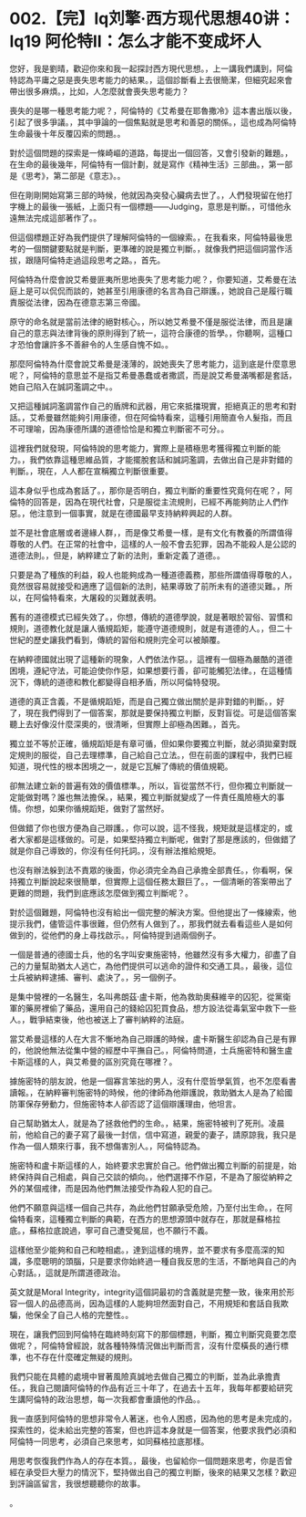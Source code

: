 # 002.【完】lq刘擎·西方现代思想40讲：lq19 阿伦特II：怎么才能不变成坏人

您好，我是劉晴，歡迎你來和我一起探討西方現代思想。，上一講我們講到，阿倫特認為平庸之惡是喪失思考能力的結果。，這個診斷看上去很簡潔，但細究起來會帶出很多麻煩。，比如，人怎麼就會喪失思考能力？

喪失的是哪一種思考能力呢？，阿倫特的《艾希曼在耶魯撒冷》這本書出版以後，引起了很多爭議。，其中爭論的一個焦點就是思考和善惡的關係。，這也成為阿倫特生命最後十年反覆囚索的問題。。

對於這個問題的探索是一條崎嶇的道路，每提出一個回答，又會引發新的難題。，在生命的最後幾年，阿倫特有一個計劃，就是寫作《精神生活》三部曲。，第一部是《思考》，第二部是《意志》。。

但在剛剛開始寫第三部的時候，他就因為突發心臟病去世了。，人們發現留在他打字機上的最後一張紙，上面只有一個標題——Judging，意思是判斷。，可惜他永遠無法完成這部著作了。。

但這個標題正好為我們提供了理解阿倫特的一個線索。，在我看來，阿倫特最後思考的一個關鍵要點就是判斷，更準確的說是獨立判斷。，就像我們把這個詞當作活拔，跟隨阿倫特走過這段思考之路。，首先。

阿倫特為什麼會說艾希曼匪夷所思地喪失了思考能力呢？，你要知道，艾希曼在法庭上是可以侃侃而談的，她甚至引用康德的名言為自己辯護。，她說自己是履行職責服從法律，因為在德意志第三帝國。

原守的命名就是當前法律的絕對核心。，所以她艾希曼不僅是服從法律，而且是讓自己的意志與法律背後的原則得到了統一，這符合康德的哲學。，你聽啊，這種口才恐怕會讓許多不善辭令的人生感自愧不如。。

那麼阿倫特為什麼會說艾希曼是淺薄的，說她喪失了思考能力，這到底是什麼意思呢？，阿倫特的意思並不是指艾希曼愚蠢或者撒謊，而是說艾希曼滿嘴都是套話，她自己陷入在誠詞濫調之中。。

又把這種誠詞濫調當作自己的盾牌和武器，用它來抵擋現實，拒絕真正的思考和對話。，艾希曼雖然能夠引用康德，但在阿倫特看來，這種引用簡直令人髮指，而且不可理喻，因為康德所講的道德恰恰是和獨立判斷密不可分。。

這裡我們就發現，阿倫特說的思考能力，實際上是積極思考獲得獨立判斷的能力。，我們依靠這種思維品質，才能擺脫套話和誠詞濫調，去做出自己是非對錯的判斷。，現在，人人都在宣稱獨立判斷很重要。

這本身似乎也成為套話了。，那你是否明白，獨立判斷的重要性究竟何在呢？，阿倫特的回答是，因為在現代社會，只是服從主流規則，已經不再能夠防止人們作惡。，他注意到一個事實，就是在德國最早支持納粹興起的人群。

並不是社會底層或者邊緣人群，，而是像艾希曼一樣，是有文化有教養的所謂值得尊敬的人們。在正常的社會中，這樣的人一般不會去犯罪，因為不能殺人是公認的道德法則。，但是，納粹建立了新的法則，重新定義了道德。。

只要是為了種族的利益，殺人也能夠成為一種道德義務，那些所謂值得尊敬的人，竟然很容易就接受和適應了這個新的法則，結果導致了前所未有的道德災難。，所以，在阿倫特看來，大屠殺的災難就表明。

舊有的道德模式已經失效了。，你想，傳統的道德學說，就是著眼於習俗、習慣和規則，道德教化就是讓人循規蹈矩，能遵守道德規則，就是有道德的人。，但二十世紀的歷史讓我們看到，傳統的習俗和規則完全可以被顛覆。

在納粹德國就出現了這種新的現象，人們依法作惡。，這裡有一個極為嚴酷的道德困境，遵紀守法，可能迫使你作惡，如果想要行善，卻可能觸犯法律。，在這種情況下，傳統的道德和教化都變得自相矛盾，所以阿倫特發現。

道德的真正含義，不是循規蹈矩，而是自己獨立做出關於是非對錯的判斷。，好了，現在我們得到了一個答案，那就是要保持獨立判斷，反對盲從。可是這個答案聽上去好像沒什麼深奧的，很清晰，但實際上卻極為困難。，首先。

獨立並不等於正確，循規蹈矩是有章可循，但如果你要獨立判斷，就必須拋棄對既定規則的服從，自己去理標準，自己給自己立法。，但在前面的課程中，我們已經知道，現代性的根本困境之一，就是它瓦解了傳統的價值規範。

卻無法建立新的普遍有效的價值標準。，所以，盲從當然不行，但你獨立判斷就一定能做對嗎？誰也無法擔保。，結果，獨立判斷就變成了一件責任風險極大的事情。你想，如果你循規蹈矩，做對了當然好。

但做錯了你也很方便為自己辯護。，你可以說，這不怪我，規矩就是這樣定的，或者大家都是這樣做的。可是，如果堅持獨立判斷呢，做對了那是應該的，但做錯了就是你自己導致的，你沒有任何托詞。，沒有辦法推給規矩。

也沒有辦法躲到法不責眾的後面，你必須完全為自己承擔全部責任。，你看啊，保持獨立判斷說起來很簡單，但實際上這個任務太艱巨了。，一個清晰的答案帶出了更難的問題，我們到底應該怎麼做到獨立判斷呢？。

對於這個難題，阿倫特也沒有給出一個完整的解決方案。但他提出了一條線索，他提示我們，儘管這件事很難，但仍然有人做到了。，那我們就去看看這些人是如何做到的，從他們的身上尋找啟示。，阿倫特提到過兩個例子。

一個是普通的德國士兵，他的名字叫安東施密特，他雖然沒有多大權力，卻盡了自己的力量幫助猶太人逃亡，為他們提供可以逃命的證件和交通工具。，最後，這位士兵被納粹逮捕、審判、處決了。，另一個例子。

是集中營裡的一名醫生，名叫弗朗茲·盧卡斯，他為救助奧蘇維辛的囚犯，從黨衛軍的藥房裡偷了藥品，還用自己的錢給囚犯買食品，想方設法從毒氣室中救下一些人。，戰爭結束後，他也被送上了審判納粹的法庭。

當艾希曼這樣的人在大言不慚地為自己辯護的時候，盧卡斯醫生卻認為自己是有罪的，他說他無法從集中營的經歷中平撫自己。，阿倫特問道，士兵施密特和醫生盧卡斯這樣的人，與艾希曼的區別究竟在哪裡？。

據施密特的朋友說，他是一個寡言笨拙的男人，沒有什麼哲學氣質，也不怎麼看書讀報。，在納粹審判施密特的時候，他的律師為他辯護說，救助猶太人是為了給國防軍保存勞動力，但施密特本人卻否認了這個辯護理由，他坦言。

自己幫助猶太人，就是為了拯救他們的生命。，結果，施密特被判了死刑。凌晨前，他給自己的妻子寫了最後一封信，信中寫道，親愛的妻子，請原諒我，我只是作為一個人類來行事，我不想傷害別人。，阿倫特認為。

施密特和盧卡斯這樣的人，始終要求忠實於自己。他們做出獨立判斷的前提是，始終保持與自己相處，與自己交談的傾向。，他們選擇不作惡，不是為了服從納粹之外的某個戒律，而是因為他們無法接受作為殺人犯的自己。

他們不願意與這樣一個自己共存，為此他們甘願承受危險，乃至付出生命。，在阿倫特看來，這種獨立判斷的典範，在西方的思想源頭中就存在，那就是蘇格拉底。，蘇格拉底說過，寧可自己遭受冤屈，也不願行不義。

這樣他至少能夠和自己和睦相處。，達到這樣的境界，並不要求有多麼高深的知識，多麼聰明的頭腦，只是要求你始終過一種自我反思的生活，不斷地與自己的內心對話。，這就是所謂道德政治。

英文就是Moral Integrity，integrity這個詞最初的含義就是完整一致，後來用於形容一個人的品德高尚，因為這樣的人能夠坦然面對自己，不用規矩和套話自我欺騙，他保全了自己人格的完整性。。

現在，讓我們回到阿倫特在臨終時刻寫下的那個標題，判斷，獨立判斷究竟要怎麼做呢？，阿倫特曾經說，就各種特殊情況做出判斷而言，沒有什麼橫長的通行標準，也不存在什麼確定無疑的規則。

我們只能在具體的處境中冒著風險真誠地去做自己獨立的判斷，並為此承擔責任。，我自己閱讀阿倫特的作品有近三十年了，在過去十五年，我每年都要給研究生講阿倫特的政治思想，每一次我都會重讀他的作品。。

我一直感到阿倫特的思想非常令人著迷，也令人困惑，因為他的思考是未完成的，探索性的，從未給出完整的答案，但也許這本身就是一個答案，他要求我們必須和阿倫特一同思考，必須自己來思考，如同蘇格拉底那樣。

用思考恢復我們作為人的存在本質。，最後，也留給你一個問題來思考，你是否曾經在承受巨大壓力的情況下，堅持做出自己的獨立判斷，後來的結果又怎樣？歡迎到評論區留言，我很想聽聽你的故事。

。
